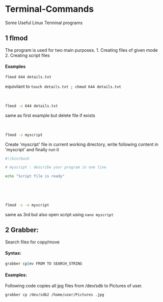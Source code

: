# Terminal-Commands
Some Useful Linux Terminal programs

## 1  flmod
  The program is used for two main purposes.
    1. Creating files of given mode
    2. Creating script files
#### Examples
```bash
flmod 644 details.txt
```
equivilant to `touch details.txt ; chmod 644 details.txt`
<br/><br/><br/>
```bash
flmod -o 644 details.txt
```
same as first example but delete file if exists
<br/><br/><br/>
```bash
flmod -s myscript
```
Create 'myscript' file in current working directory, write following content in 'myscript' and finally run it
```bash
#!/bin/bash

# myscript : describe your program in one line

echo "Script file is ready"
```
<br/><br/><br/>
```bash
flmod -s -e myscript
```
same as 3rd but also open script using `nano myscript`

## 2  Grabber:
  Search files for copy/move

#### Syntax:
```bash
grabber cp|mv FROM TO SEARCH_STRING
```

#### Examples:
Following code copies all jpg files from /dev/sdb to Pictures of user.
```bash
grabber cp /dev/sdb2 /home/user/Pictures .jpg
```
